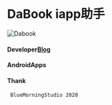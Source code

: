 #  **DaBook** iapp助手
![Dabook](https://gitee.com/chencyhyy/DabookIAPP/raw/master/38f1ebef5ad868e77cd616d4f3f48ab8_w648_h365_s143.jpg)
#### Developer[Blog](http://chan.386210.xyz/)
#### AndroidApps
#### Thank
     BlueMorningStudio 2020


